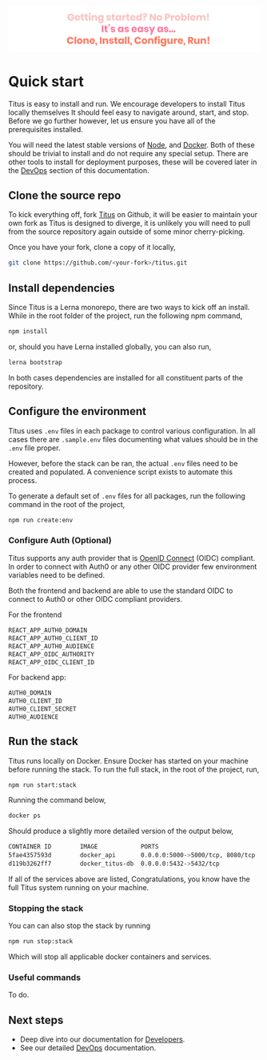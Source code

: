 ![quick-start-quote][]

# Quick start

Titus is easy to install and run. We encourage developers to install Titus locally themselves It should feel easy to navigate around, start, and stop. Before we go further however, let us ensure you have all of the prerequisites installed. 

You will need the latest stable versions of [Node][], and [Docker][]. Both of these should be trivial to install and do not require any special setup. There are other tools to install for deployment purposes, these will be covered later in the [DevOps][] section of this documentation.

## Clone the source repo
To kick everything off, fork [Titus][] on Github, it will be easier to maintain your own fork as Titus is designed to diverge, it is unlikely you will need to pull from the source repository again outside of some minor cherry-picking.

Once you have your fork, clone a copy of it locally,

```sh
git clone https://github.com/<your-fork>/titus.git
```

## Install dependencies
Since Titus is a Lerna monorepo, there are two ways to kick off an install. While in the root folder of the project, run the following npm command,

```sh
npm install
```

or, should you have Lerna installed globally, you can also run,

```sh
lerna bootstrap
```

In both cases dependencies are installed for all constituent parts of the repository.

## Configure the environment
Titus uses `.env` files in each package to control various configuration. In all cases there are `.sample.env` files documenting what values should be in the `.env` file proper.

However, before the stack can be ran, the actual `.env` files need to be created and populated. A convenience script exists to automate this process. 

To generate a default set of `.env` files for all packages, run the following command in the root of the project,

```sh
npm run create:env
```

### Configure Auth (Optional) 
Titus supports any auth provider that is [OpenID Connect][] (OIDC) compliant. In order to connect with Auth0 or any other OIDC provider few environment variables need to be defined.

Both the frontend and backend are able to use the standard OIDC to connect to Auth0 or other OIDC compliant providers.

For the frontend

```
REACT_APP_AUTH0_DOMAIN
REACT_APP_AUTH0_CLIENT_ID
REACT_APP_AUTH0_AUDIENCE
REACT_APP_OIDC_AUTHORITY
REACT_APP_OIDC_CLIENT_ID
```

For backend app:

```
AUTH0_DOMAIN
AUTH0_CLIENT_ID
AUTH0_CLIENT_SECRET
AUTH0_AUDIENCE
```

## Run the stack
Titus runs locally on Docker. Ensure Docker has started on your machine before running the stack. To run the full stack, in the root of the project, run,

```sh
npm run start:stack
```

Running the command below,

```sh
docker ps
```

Should produce a slightly more detailed version of the output below,

```sh
CONTAINER ID        IMAGE            PORTS                              NAMES
5fae4357593d        docker_api       0.0.0.0:5000->5000/tcp, 8080/tcp   docker_api_1
d119b3262ff7        docker_titus-db  0.0.0.0:5432->5432/tcp             docker_titus-db_1
```

If all of the services above are listed, Congratulations, you know have the full Titus system running on your machine.

### Stopping the stack
You can can also stop the stack by running

```sh
npm run stop:stack
```

Which will stop all applicable docker containers and services.

### Useful commands
To do.

## Next steps

- Deep dive into our documentation for [Developers][].
- See our detailed [DevOps][] documentation.


<!-- External Links -->
[Noise]: https://nearform.github.io/noise
[titus-noise-cli]: https://github.com/nearform/titus-noise-cli
[CircleCI]: https://circleci.com/product/#features
[Docker]: https://www.docker.com/
[Node]: https://nodejs.org/en/
[OpenID Connect]: https://openid.net/connect/ 
[Titus]: https://github.com/nearform/titus

<!-- Internal Links -->
[DevOps]: devops/
[Developers]: developers/


<!-- Images -->
[quick-start-quote]: ../img/titus-quick-start-quote.svg
